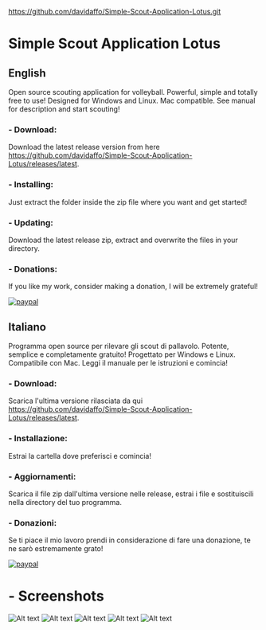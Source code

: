 https://github.com/davidaffo/Simple-Scout-Application-Lotus.git
# Simple Scout Application Lotus

## English
Open source scouting application for volleyball. Powerful, simple and totally free to use! Designed for Windows and Linux. Mac compatible.
See manual for description and start scouting!

### - Download:
Download the latest release version from here https://github.com/davidaffo/Simple-Scout-Application-Lotus/releases/latest.

### - Installing:
Just extract the folder inside the zip file where you want and get started!

### - Updating:
Download the latest release zip, extract and overwrite the files in your directory.

### - Donations:
If you like my work, consider making a donation, I will be extremely grateful!

[![paypal](https://www.paypalobjects.com/en_US/i/btn/btn_donateCC_LG.gif)](https://www.paypal.me/DavideDaffonchio)


## Italiano
Programma open source per rilevare gli scout di pallavolo. Potente, semplice e completamente gratuito! Progettato per Windows e Linux. Compatibile con Mac.
Leggi il manuale per le istruzioni e comincia!

### - Download:
Scarica l'ultima versione rilasciata da qui https://github.com/davidaffo/Simple-Scout-Application-Lotus/releases/latest.

### - Installazione:
Estrai la cartella dove preferisci e comincia!

### - Aggiornamenti:
Scarica il file zip dall'ultima versione nelle release, estrai i file e sostituiscili nella directory del tuo programma.

### - Donazioni:
Se ti piace il mio lavoro prendi in considerazione di fare una donazione, te ne sarò estremamente grato!

[![paypal](https://www.paypalobjects.com/it_IT/i/btn/btn_donateCC_LG.gif)](https://www.paypal.me/DavideDaffonchio)

# - Screenshots
![Alt text](https://user-images.githubusercontent.com/33480686/40874262-5f54a5d4-666d-11e8-948c-bf2fe92b3eeb.png?raw=true "Launcher")
![Alt text](https://user-images.githubusercontent.com/33480686/40874263-5f775d72-666d-11e8-8628-ad920d9de8af.png?raw=true "Setup")
![Alt text](https://user-images.githubusercontent.com/33480686/40874264-5f986c38-666d-11e8-9c87-c3acc513fbbc.png?raw=true "Main")
![Alt text](https://user-images.githubusercontent.com/33480686/40874265-5fb9a79a-666d-11e8-834e-f0afc8030a01.png?raw=true "Analyzer")
![Alt text](https://user-images.githubusercontent.com/33480686/40874266-5ff09ae8-666d-11e8-8bea-953a1ea55763.jpg?raw=true "file_example")
